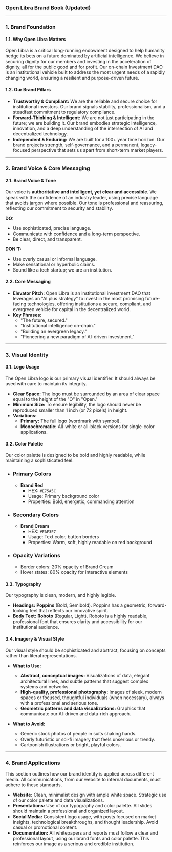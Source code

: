 ### Open Libra Brand Book (Updated)

---
### **1. Brand Foundation**

#### **1.1. Why Open Libra Matters**

Open Libra is a critical long-running endowment designed to help humanity hedge its bets on a future dominated by artificial intelligence. We believe in securing dignity for our members and investing in the acceleration of dignity, all for the public good and for profit. Our on-chain Investment DAO is an institutional vehicle built to address the most urgent needs of a rapidly changing world, ensuring a resilient and purpose-driven future.

#### **1.2. Our Brand Pillars**

* **Trustworthy & Compliant:** We are the reliable and secure choice for institutional investors. Our brand signals stability, professionalism, and a steadfast commitment to regulatory compliance.
* **Forward-Thinking & Intelligent:** We are not just participating in the future; we are building it. Our brand embodies strategic intelligence, innovation, and a deep understanding of the intersection of AI and decentralized technology.
* **Independent & Enduring:** We are built for a 100+ year time horizon. Our brand projects strength, self-governance, and a permanent, legacy-focused perspective that sets us apart from short-term market players.

---

### **2. Brand Voice & Core Messaging**

#### **2.1. Brand Voice & Tone**

Our voice is **authoritative and intelligent, yet clear and accessible**. We speak with the confidence of an industry leader, using precise language that avoids jargon where possible. Our tone is professional and reassuring, reflecting our commitment to security and stability.

**DO:**
* Use sophisticated, precise language.
* Communicate with confidence and a long-term perspective.
* Be clear, direct, and transparent.

**DON'T:**
* Use overly casual or informal language.
* Make sensational or hyperbolic claims.
* Sound like a tech startup; we are an institution.

#### **2.2. Core Messaging**

* **Elevator Pitch:** Open Libra is an institutional investment DAO that leverages an "AI plus strategy" to invest in the most promising future-facing technologies, offering institutions a secure, compliant, and evergreen vehicle for capital in the decentralized world.
* **Key Phrases:**
    * "The future, secured."
    * "Institutional intelligence on-chain."
    * "Building an evergreen legacy."
    * "Pioneering a new paradigm of AI-driven investment."

---

### **3. Visual Identity**

#### **3.1. Logo Usage**

The Open Libra logo is our primary visual identifier. It should always be used with care to maintain its integrity.

* **Clear Space:** The logo must be surrounded by an area of clear space equal to the height of the "O" in "Open."
* **Minimum Size:** To ensure legibility, the logo should never be reproduced smaller than 1 inch (or 72 pixels) in height.
* **Variations:**
    * **Primary:** The full logo (wordmark with symbol).
    * **Monochromatic:** All-white or all-black versions for single-color applications.

#### **3.2. Color Palette**

Our color palette is designed to be bold and highly readable, while maintaining a sophisticated feel.

* ### Primary Colors
    * **Brand Red**
        * HEX: `#E75A5C`
        * Usage: Primary background color
        * Properties: Bold, energetic, commanding attention

* ### Secondary Colors
    * **Brand Cream**
        * HEX: `#FAF3E7`
        * Usage: Text color, button borders
        * Properties: Warm, soft, highly readable on red background

* ### Opacity Variations
    * Border colors: 20% opacity of Brand Cream
    * Hover states: 80% opacity for interactive elements

#### **3.3. Typography**

Our typography is clean, modern, and highly legible.

* **Headings:** **Poppins** (Bold, Semibold). Poppins has a geometric, forward-looking feel that reflects our innovative spirit.
* **Body Text:** **Roboto** (Regular, Light). Roboto is a highly readable, professional font that ensures clarity and accessibility for our institutional audience.

#### **3.4. Imagery & Visual Style**

Our visual style should be sophisticated and abstract, focusing on concepts rather than literal representations.

* **What to Use:**
    * **Abstract, conceptual images:** Visualizations of data, elegant architectural lines, and subtle patterns that suggest complex systems and networks.
    * **High-quality, professional photography:** Images of sleek, modern spaces or focused, thoughtful individuals (when necessary), always with a professional and serious tone.
    * **Geometric patterns and data visualizations:** Graphics that communicate our AI-driven and data-rich approach.

* **What to Avoid:**
    * Generic stock photos of people in suits shaking hands.
    * Overly futuristic or sci-fi imagery that feels unserious or trendy.
    * Cartoonish illustrations or bright, playful colors.

---

### **4. Brand Applications**

This section outlines how our brand identity is applied across different media. All communications, from our website to internal documents, must adhere to these standards.

* **Website:** Clean, minimalist design with ample white space. Strategic use of our color palette and data visualizations.
* **Presentations:** Use of our typography and color palette. All slides should maintain a professional and organized layout.
* **Social Media:** Consistent logo usage, with posts focused on market insights, technological breakthroughs, and thought leadership. Avoid casual or promotional content.
* **Documentation:** All whitepapers and reports must follow a clear and professional layout, using our brand fonts and color palette. This reinforces our image as a serious and credible institution.
